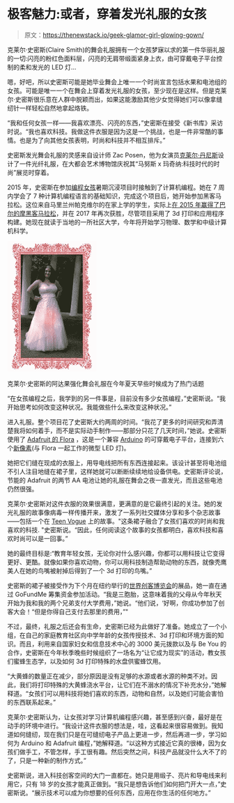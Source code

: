 # 极客魅力:或者，穿着发光礼服的女孩

> 原文：<https://thenewstack.io/geek-glamor-girl-glowing-gown/>

克莱尔·史密斯(Claire Smith)的舞会礼服拥有一个女孩梦寐以求的第一件华丽礼服的一切:闪亮的粉红色面料层，闪亮的无肩带缎面紧身上衣，由可穿戴电子平台控制的柔和发光的 LED 灯…

嗯，好吧，所以史密斯可能是她毕业舞会上唯一一个时尚宣言包括水果和电池组的女孩。可能是唯一一个在舞会上穿着发光礼服的女孩，至少现在是这样。但是克莱尔·史密斯很乐意在人群中脱颖而出，如果这能激励其他少女觉得她们可以像拿缝纫针一样轻松自然地拿起烙铁。

“我和任何女孩一样——我喜欢漂亮、闪亮的东西，”史密斯在接受《新书库》采访时说。“我也喜欢科技。我做这件衣服是因为这是一个挑战，也是一件非常酷的事情。也是为了向其他女孩表明，时尚和科技并不相互排斥。”

史密斯发光舞会礼服的灵感来自设计师 Zac Posen，他为女演员[克莱尔·丹尼斯](https://www.vanityfair.com/style/2016/05/met-gala-2016-red-carpet)设计了一件光纤礼服，在大都会艺术博物馆庆祝其“马努斯 x 玛奇纳:科技时代的时尚”展览时穿着。

2015 年，史密斯在参加[编程女孩](https://girlswhocode.com/)暑期沉浸项目时接触到了计算机编程。她在 7 周内学会了 7 种计算机编程语言的基础知识，完成这个项目后，她开始参加黑客马拉松。这位来自马里兰州帕克维尔的在家上学的学生，实际上[在 2015 年赢得了巴尔的摩黑客马拉松](https://devpost.com/software/history-flip)，并在 2017 年再次获胜，尽管项目采用了 3d 打印和应用程序构建。她现在就读于当地的一所社区大学，今年将开始学习物理、数学和中级计算机科学。

![](img/11d5d59efaa4c4b7535a367150e9ef67.png)

克莱尔·史密斯的阿达果强化舞会礼服在今年夏天早些时候成为了热门话题

“在女孩编程之后，我学到的另一件事是，目前没有多少女孩编程，”史密斯说。“我开始思考如何改变这种状况。我能做些什么来改变这种状况。”

进入礼服。整个项目花了史密斯大约两周的时间。“我花了更多的时间研究和弄清楚我将如何着手，而不是实际动手制作——那部分只花了几天时间，”她说。史密斯使用了 [Adafruit 的 Flora](https://www.adafruit.com/flora) ，这是一个兼容 [Arduino](https://www.arduino.cc/) 的可穿戴电子平台，连接到六个[新像素](https://www.adafruit.com/category/168)(与 Flora 一起工作的微型 LED 灯)。

她把它们缝在现成的衣服上，用导电线把所有东西连接起来。该设计甚至将电池组不引人注目地缝在裙子里，这样她就可以断断续续地给设备供电。史密斯评论说，节能的 Adafruit 的两节 AA 电池让她的礼服在舞会之夜一直发光，而且这些电池仍然很强。

克莱尔·史密斯对这件衣服的效果很满意，更满意的是它最终引起的关注。她的发光礼服的故事像病毒一样传播开来，激发了一系列社交媒体分享和多个杂志故事——包括一个在 [Teen Vogue](http://www.teenvogue.com/story/aspiring-engineer-copies-claire-danes-met-gala-dress-for-prom#intcid=dt-recirc-cral2_1) 上的故事。"这条裙子融合了女孩们喜欢的时尚和我喜欢的科技. "史密斯说。“因此，任何阅读这个故事的女孩都明白，喜欢科技和喜欢时尚可以是一回事。”

她的最终目标是:“教育年轻女孩，无论你对什么感兴趣，你都可以用科技让它变得更好、更酷。就像如果你喜欢动物，你可以用科技制造帮助动物的东西，就像秃鹰美人在她的鸟嘴被射掉后得到了一个 3d 打印的鸟嘴。”

史密斯的裙子被接受作为下个月在纽约举行的[世界创客博览会](http://makerfaire.com/new-york/)的展品，她一直在通过 GoFundMe 筹集资金参加活动。“我是三胞胎，这意味着我的父母从今年秋天开始为我和我的两个兄弟支付大学费用，”她说。“他们说，‘好啊，你成功参加了创客大会！“但是你得自己支付去那里的费用，”"

不过，最终，礼服之后还会有生命，史密斯已经为此做好了准备。她成立了一个小组，在自己的家庭教育社区向中学年龄的女孩传授技术、3d 打印和环境方面的知识。而且，利用来自国家妇女和信息技术中心的 3000 美元拨款以及与 Be You 的合作，史密斯在今年秋季晚些时候组织了一场名为“让它成为现实”的活动，教女孩们蜜蜂生态学，以及如何 3d 打印特殊的水盘供蜜蜂饮用。

“大黄蜂的数量正在减少，部分原因是没有足够的水源或者水源的种类不对。因此，我们将打印特殊的大黄蜂浇水平台，让它们在不溺水的情况下补充水分，”她解释道。“女孩们可以用科技将她们喜欢的东西，动物和自然，以及她们可能会害怕的东西联系起来。”

克莱尔·史密斯认为，让女孩对学习计算机编程感兴趣，甚至感到兴奋，最好是在动手的环境中进行。“我设计这件衣服的想法是，哇，这看起来很容易做到。我知道如何缝纫，现在我们只是在可缝纫电子产品上更进一步，然后再进一步，学习如何为 Arduino 和 Adafruit 编程，”她解释道。“以这种方式接近它真的很棒，因为女孩们做手工，不管怎样，手工很有趣。然后突然之间，科技产品就没什么大不了的了，只是一种新的制作方式。”

史密斯说，进入科技创客空间的大门一直都在。她只是用缎子、亮片和导电线来利用它，只有 18 岁的女孩才能真正做到。“我只是想告诉他们如何把门开大一点，”史密斯说。“展示技术可以成为你想要的任何东西，应用在你生活的任何地方。”

<svg xmlns:xlink="http://www.w3.org/1999/xlink" viewBox="0 0 68 31" version="1.1"><title>Group</title> <desc>Created with Sketch.</desc></svg>